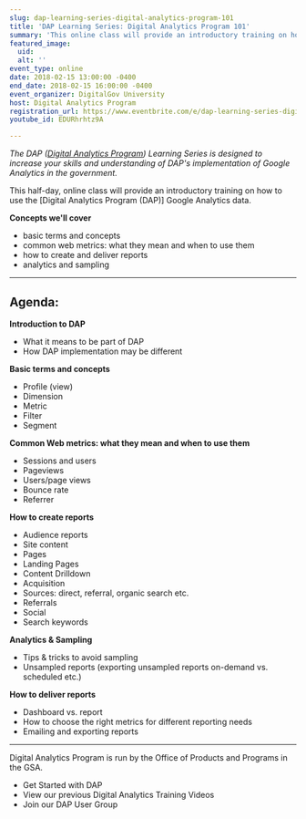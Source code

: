 ```yaml
---
slug: dap-learning-series-digital-analytics-program-101
title: 'DAP Learning Series: Digital Analytics Program 101'
summary: 'This online class will provide an introductory training on how to use Digital Analytics Program &#40;DAP&#41; google analytics data. '
featured_image: 
  uid: 
  alt: ''
event_type: online
date: 2018-02-15 13:00:00 -0400
end_date: 2018-02-15 16:00:00 -0400
event_organizer: DigitalGov University
host: Digital Analytics Program
registration_url: https://www.eventbrite.com/e/dap-learning-series-digital-analytics-program-101-registration-42540102592
youtube_id: EDURhrhtz9A

---
```


_The DAP ([Digital Analytics Program](https://www.digitalgov.gov/services/dap/)) Learning Series is designed to increase your skills and understanding of DAP's implementation of Google Analytics in the government._

This half-day, online class will provide an introductory training on how to use the [Digital Analytics Program (DAP)] Google Analytics data.

**Concepts we'll cover**

- basic terms and concepts 
- common web metrics: what they mean and when to use them
- how to create and deliver reports
- analytics and sampling

---

## Agenda:

**Introduction to DAP**

- What it means to be part of DAP
- How DAP implementation may be different

**Basic terms and concepts**

- Profile (view)
- Dimension
- Metric
- Filter
- Segment

**Common Web metrics: what they mean and when to use them**

- Sessions and users
- Pageviews
- Users/page views
- Bounce rate
- Referrer

**How to create reports**

- Audience reports
- Site content
- Pages
- Landing Pages
- Content Drilldown
- Acquisition
- Sources: direct, referral, organic search etc.
- Referrals
- Social
- Search keywords

**Analytics & Sampling**

- Tips & tricks to avoid sampling
- Unsampled reports (exporting unsampled reports on-demand vs. scheduled etc.)

**How to deliver reports**

- Dashboard vs. report
- How to choose the right metrics for different reporting needs
- Emailing and exporting reports

---

Digital Analytics Program is run by the Office of Products and Programs in the GSA.

- Get Started with DAP
- View our previous Digital Analytics Training Videos
- Join our DAP User Group
